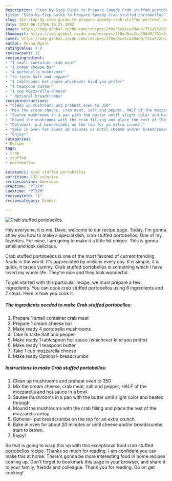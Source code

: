 ```yaml
---
description: "Step-by-Step Guide to Prepare Speedy Crab stuffed portobellos"
title: "Step-by-Step Guide to Prepare Speedy Crab stuffed portobellos"
slug: 322-step-by-step-guide-to-prepare-speedy-crab-stuffed-portobellos
date: 2021-06-12T06:18:21.190Z
image: https://img-global.cpcdn.com/recipes/2f0ed5ce2ca394d0/751x532cq70/crab-stuffed-portobellos-recipe-main-photo.jpg
thumbnail: https://img-global.cpcdn.com/recipes/2f0ed5ce2ca394d0/751x532cq70/crab-stuffed-portobellos-recipe-main-photo.jpg
cover: https://img-global.cpcdn.com/recipes/2f0ed5ce2ca394d0/751x532cq70/crab-stuffed-portobellos-recipe-main-photo.jpg
author: Verna Myers
ratingvalue: 4.8
reviewcount: 12
recipeingredient:
- "1 small container crab meat"
- "1 cream cheese bar"
- "4 portobello mushrooms"
- "to taste Salt and pepper"
- "1 tablespoon hot sauce whichever kind you prefer"
- "1 teaspoon butter"
- "1 cup mozzarella cheese"
- " Optional breadcrumbs"
recipeinstructions:
- "Clean up mushrooms and preheat oven to 350"
- "Mix the cream cheese, crab meat, salt and pepper, HALF of the mozzarella and hot sauce in a bowl."
- "Sautée mushrooms in a pan with the butter until slight color and heated through."
- "Mound the mushrooms with the crab filling and place the rest of the mozzarella ontop."
- "Optional- put breadcrumbs on the top for an extra crunch."
- "Bake in oven for about 20 minutes or until cheese and/or breadcrumbs start to brown."
- "Enjoy!"
categories:
- Recipe
tags:
- crab
- stuffed
- portobellos

katakunci: crab stuffed portobellos 
nutrition: 132 calories
recipecuisine: American
preptime: "PT37M"
cooktime: "PT52M"
recipeyield: "1"
recipecategory: Dinner

---
```



![Crab stuffed portobellos](https://img-global.cpcdn.com/recipes/2f0ed5ce2ca394d0/751x532cq70/crab-stuffed-portobellos-recipe-main-photo.jpg)

Hey everyone, it is me, Dave, welcome to our recipe page. Today, I'm gonna show you how to make a special dish, crab stuffed portobellos. One of my favorites. For mine, I am going to make it a little bit unique. This is gonna smell and look delicious.



Crab stuffed portobellos is one of the most favored of current trending foods in the world. It's appreciated by millions every day. It is simple, it is quick, it tastes yummy. Crab stuffed portobellos is something which I have loved my whole life. They're nice and they look wonderful.


To get started with this particular recipe, we must prepare a few ingredients. You can cook crab stuffed portobellos using 8 ingredients and 7 steps. Here is how you cook it.

<!--inarticleads1-->

##### The ingredients needed to make Crab stuffed portobellos:

1. Prepare 1 small container crab meat
1. Prepare 1 cream cheese bar
1. Make ready 4 portobello mushrooms
1. Take to taste Salt and pepper
1. Make ready 1 tablespoon hot sauce (whichever kind you prefer)
1. Make ready 1 teaspoon butter
1. Take 1 cup mozzarella cheese
1. Make ready  Optional- breadcrumbs




<!--inarticleads2-->

##### Instructions to make Crab stuffed portobellos:

1. Clean up mushrooms and preheat oven to 350
1. Mix the cream cheese, crab meat, salt and pepper, HALF of the mozzarella and hot sauce in a bowl.
1. Sautée mushrooms in a pan with the butter until slight color and heated through.
1. Mound the mushrooms with the crab filling and place the rest of the mozzarella ontop.
1. Optional- put breadcrumbs on the top for an extra crunch.
1. Bake in oven for about 20 minutes or until cheese and/or breadcrumbs start to brown.
1. Enjoy!




So that is going to wrap this up with this exceptional food crab stuffed portobellos recipe. Thanks so much for reading. I am confident you can make this at home. There's gonna be more interesting food in home recipes coming up. Don't forget to bookmark this page in your browser, and share it to your family, friends and colleague. Thank you for reading. Go on get cooking!
